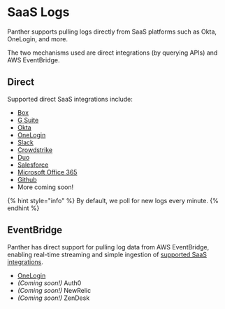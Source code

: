# SaaS Logs

Panther supports pulling logs directly from SaaS platforms such as Okta, OneLogin, and more.

The two mechanisms used are direct integrations \(by querying APIs\) and AWS EventBridge.

## Direct

Supported direct SaaS integrations include:

* [Box](box.md)
* [G Suite](gsuite.md)
* [Okta](okta.md)
* [OneLogin](onelogin.md)
* [Slack](slack.md)
* [Crowdstrike](crowdstrike.md)
* [Duo](duo.md)
* [Salesforce](salesforce.md)
* [Microsoft Office 365](microsoft.md)
* [Github](github.md)
* More coming soon!

{% hint style="info" %}
By default, we poll for new logs every minute.
{% endhint %}

## EventBridge

Panther has direct support for pulling log data from AWS EventBridge, enabling real-time streaming and simple ingestion of [supported SaaS integrations](https://aws.amazon.com/eventbridge/integrations/).

* [OneLogin](onelogin.md)
* _\(Coming soon!\)_ Auth0
* _\(Coming soon!\)_ NewRelic
* _\(Coming soon!\)_ ZenDesk

